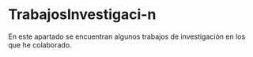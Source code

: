# TrabajosInvestigaci-n
En este apartado se encuentran algunos trabajos de investigación en los que he colaborado.
